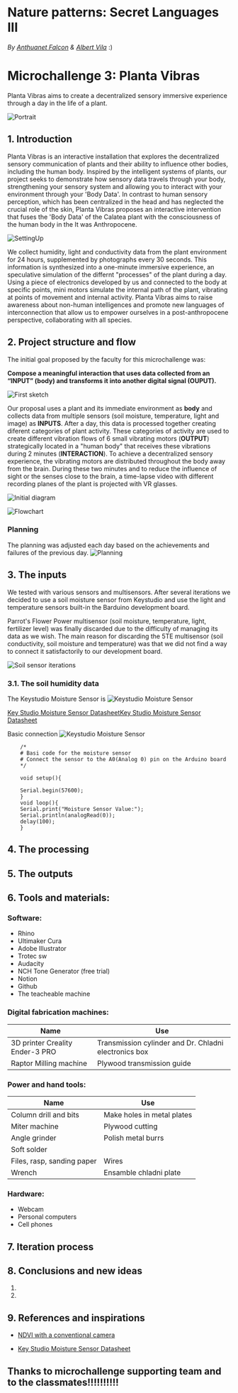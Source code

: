 #    Nature patterns: Secret Languages III
*By [Anthuanet Falcon](https://anthuanetf.github.io/MDEF/) & [Albert Vila](https://avilabon.github.io/MDEF_Albert/)* :)

# Microchallenge 3: Planta Vibras
Planta Vibras aims to create a decentralized sensory immersive experience through a day in the life of a plant.

![Portrait](recursosMicrochallenge3/images/PlantaVibraPortada.JPG)

## 1. Introduction 
Planta Vibras is an interactive installation that explores the decentralized sensory communication of plants and their ability to influence other bodies, including the human body. Inspired by the intelligent systems of plants, our project seeks to demonstrate how sensory data travels through your body, strengthening your sensory system and allowing you to interact with your environment through your 'Body Data'.
In contrast to human sensory perception, which has been centralized in the head and has neglected the crucial role of the skin, Planta Vibras proposes an interactive intervention that fuses the 'Body Data' of the Calatea plant with the consciousness of the human body in the It was Anthropocene.

![SettingUp](recursosMicrochallenge3/images/SettingUp.JPG)

We collect humidity, light and conductivity data from the plant environment for 24 hours, supplemented by photographs every 30 seconds. This information is synthesized into a one-minute immersive experience, an speculative simulation of the differnt "processes" of the plant during a day. Using a piece of electronics developed by us and connected to the body at specific points, mini motors simulate the internal path of the plant, vibrating at points of movement and internal activity.
Planta Vibras aims to raise awareness about non-human intelligences and promote new languages ​​of interconnection that allow us to empower ourselves in a post-anthropocene perspective, collaborating with all species.

## 2. Project structure and flow

The initial goal proposed by the faculty for this microchallenge was:

**Compose a meaningful interaction that uses data collected from an “INPUT” (body) and transforms it into another digital signal (OUPUT).**

![First sketch](recursosMicrochallenge3/images/First%20sketch.JPG)

Our proposal uses a plant and its immediate environment as **body** and collects data from multiple sensors (soil moisture, temperature, light and image) as **INPUTS**. After a day, this data is processed together creating diferent categories of plant activity. These categories of activity are used to create different vibration flows of 6 small vibrating motors (**OUTPUT**) strategically located in a "human body" that receives these vibrations during 2 minutes (**INTERACTION**). To achieve a decentralized sensory experience, the vibrating motors are distributed throughout the body away from the brain. During these two minutes and to reduce the influence of sight or the senses close to the brain, a time-lapse video with different recording planes of the plant is projected with VR glasses.

![Initial diagram](recursosMicrochallenge3/images/DiagramaInicial.JPG)

![Flowchart](recursosMicrochallenge3/images/Flow.JPG)


### Planning

The planning was adjusted each day based on the achievements and failures of the previous day.
![Planning](recursosMicrochallenge3/images/Planning.JPG)


## 3. The inputs

We tested with various sensors and multisensors. After several iterations we decided to use a soil moisture sensor from Keystudio and use the light and temperature sensors built-in the Barduino development board.

Parrot's Flower Power multisensor (soil moisture, temperature, light, fertilizer level) was finally discarded due to the difficulty of managing its data as we wish. The main reason for discarding the 5TE multisensor (soil conductivity, soil moisture and temperature) was that we did not find a way to connect it satisfactorily to our development board.

![Soil sensor iterations](recursosMicrochallenge3/images/soilsensors.JPG)

### 3.1. The soil humidity data

The Keystudio Moisture Sensor is 
![Keystudio Moisture Sensor](recursosMicrochallenge3/images/KeyStudioMoistureSensor.jpg)

[Key Studio Moisture Sensor Datasheet](https://wiki.keyestudio.com/Ks0049_keyestudio_Soil_Humidity_Sensor
)[Key Studio Moisture Sensor Datasheet](https://wiki.keyestudio.com/Ks0049_keyestudio_Soil_Humidity_Sensor
)

Basic connection
![Keystudio Moisture Sensor](recursosMicrochallenge3/images/KeyStudioMoistureSensorBasicConnetion.jpg)

```
    /*
    # Basi code for the moisture sensor
    # Connect the sensor to the A0(Analog 0) pin on the Arduino board
    */
    
    void setup(){
    
    Serial.begin(57600);
    } 
    void loop(){
    Serial.print("Moisture Sensor Value:");
    Serial.println(analogRead(0)); 
    delay(100);
    }
```

## 4. The processing

## 5. The outputs


## 6. Tools and materials:

### Software:
- Rhino
- Ultimaker Cura
- Adobe Illustrator
- Trotec sw
- Audacity
- NCH Tone Generator (free trial)
- Notion
- Github
- The teacheable machine

### Digital fabrication machines:

| Name | Use |
| --- | --- |
| 3D printer Creality Ender-3 PRO | Transmission cylinder and  Dr. Chladni electronics box |
| Raptor Milling machine | Plywood transmission guide |

### Power and hand tools:
| Name | Use |
| --- | --- |
| Column drill and bits | Make holes in metal plates |
| Miter machine | Plywood cutting |
| Angle grinder | Polish metal burrs |
| Soft solder |  |
| Files, rasp, sanding paper | Wires |
| Wrench | Ensamble chladni plate |

### Hardware:
- Webcam
- Personal computers
- Cell phones

## 7. Iteration process



## 8. Conclusions and new ideas

1. 
2. 


## 9. References and inspirations

- [NDVI with a conventional camera](https://www.unex.es/organizacion/servicios-universitarios/servicios/comunicacion/archivo/2021/mayo-de-2021/3-de-mayo-de-2021/una-tecnica-desarrollada-en-la-uex-permite-medir-la-actividad-fotosintetica-de-las-plantas-utilizando-una-camara-fotografica-convencional)

- [Key Studio Moisture Sensor Datasheet](https://wiki.keyestudio.com/Ks0049_keyestudio_Soil_Humidity_Sensor
)
## Thanks to microchallenge supporting team and to the classmates!!!!!!!!!!


